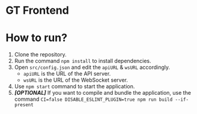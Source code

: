 # GT Frontend

<h1>How to run?</h1>
<ol>
<li>Clone the repository.</li>
<li>Run the command <code>npm install</code> to install dependencies.</li>
<li>Open <code>src/config.json</code> and edit the <code>apiURL</code> & <code>wsURL</code> accordingly.<br>
    <ul>
    <li><code>apiURL</code> is the URL of the API server.</li>
    <li><code>wsURL</code> is the URL of the WebSocket server.</li>
    </ul>
</li>
<li>Use <code>npm start</code> command to start the application.</li>
<li><b><i>[OPTIONAL]</i></b> If you want to compile and bundle the application, 
use the command <code>CI=false DISABLE_ESLINT_PLUGIN=true npm run build --if-present</code></li>
</ol>